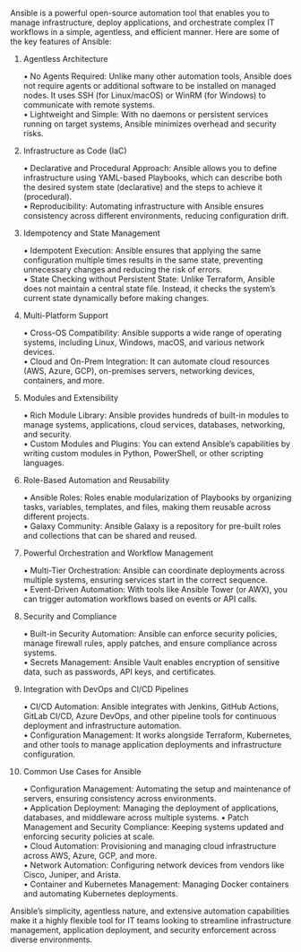 Ansible is a powerful open-source automation tool that enables you to manage infrastructure, deploy applications, and orchestrate complex IT workflows in a simple, agentless, and efficient manner. Here are some of the key features of Ansible:  

1. Agentless Architecture  

    • No Agents Required: Unlike many other automation tools, Ansible does not require agents or additional software to be installed on managed nodes. It uses SSH (for Linux/macOS) or WinRM (for Windows) to communicate with remote systems.  
    • Lightweight and Simple: With no daemons or persistent services running on target systems, Ansible minimizes overhead and security risks.  

2. Infrastructure as Code (IaC)  

    • Declarative and Procedural Approach: Ansible allows you to define infrastructure using YAML-based Playbooks, which can describe both the desired system state (declarative) and the steps to achieve it (procedural).  
    • Reproducibility: Automating infrastructure with Ansible ensures consistency across different environments, reducing configuration drift.  

3. Idempotency and State Management  

   • Idempotent Execution: Ansible ensures that applying the same configuration multiple times results in the same state, preventing unnecessary changes and reducing the risk of errors.  
   • State Checking without Persistent State: Unlike Terraform, Ansible does not maintain a central state file. Instead, it checks the system’s current state dynamically before making changes.  

4. Multi-Platform Support  

   • Cross-OS Compatibility: Ansible supports a wide range of operating systems, including Linux, Windows, macOS, and various network devices.  
   • Cloud and On-Prem Integration: It can automate cloud resources (AWS, Azure, GCP), on-premises servers, networking devices, containers, and more.  

5. Modules and Extensibility  

   • Rich Module Library: Ansible provides hundreds of built-in modules to manage systems, applications, cloud services, databases, networking, and security.  
   • Custom Modules and Plugins: You can extend Ansible’s capabilities by writing custom modules in Python, PowerShell, or other scripting languages.  

6. Role-Based Automation and Reusability  

   • Ansible Roles: Roles enable modularization of Playbooks by organizing tasks, variables, templates, and files, making them reusable across different projects.  
   • Galaxy Community: Ansible Galaxy is a repository for pre-built roles and collections that can be shared and reused.  

7. Powerful Orchestration and Workflow Management  

   • Multi-Tier Orchestration: Ansible can coordinate deployments across multiple systems, ensuring services start in the correct sequence.  
   • Event-Driven Automation: With tools like Ansible Tower (or AWX), you can trigger automation workflows based on events or API calls.  

8. Security and Compliance  

   • Built-in Security Automation: Ansible can enforce security policies, manage firewall rules, apply patches, and ensure compliance across systems.  
   • Secrets Management: Ansible Vault enables encryption of sensitive data, such as passwords, API keys, and certificates.  

9. Integration with DevOps and CI/CD Pipelines  

   • CI/CD Automation: Ansible integrates with Jenkins, GitHub Actions, GitLab CI/CD, Azure DevOps, and other pipeline tools for continuous deployment and infrastructure automation.  
   • Configuration Management: It works alongside Terraform, Kubernetes, and other tools to manage application deployments and infrastructure configuration.  

10. Common Use Cases for Ansible  

    • Configuration Management: Automating the setup and maintenance of servers, ensuring consistency across environments.  
    • Application Deployment: Managing the deployment of applications, databases, and middleware across multiple systems.
    • Patch Management and Security Compliance: Keeping systems updated and enforcing security policies at scale.  
    • Cloud Automation: Provisioning and managing cloud infrastructure across AWS, Azure, GCP, and more.  
    • Network Automation: Configuring network devices from vendors like Cisco, Juniper, and Arista.  
    • Container and Kubernetes Management: Managing Docker containers and automating Kubernetes deployments.      

Ansible’s simplicity, agentless nature, and extensive automation capabilities make it a highly flexible tool for IT teams looking to streamline infrastructure management, application deployment, and security enforcement across diverse environments.
